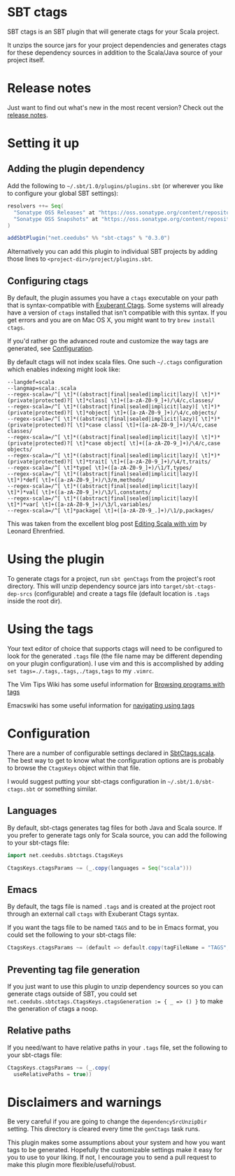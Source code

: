 # SBT ctags #

SBT ctags is an SBT plugin that will generate ctags for your Scala project.

It unzips the source jars for your project dependencies and generates ctags for these dependency sources in addition to the Scala/Java source of your project itself.

# Release notes #

Just want to find out what's new in the most recent version? Check out the [release notes](https://github.com/ceedubs/sbt-ctags/tree/master/release-notes).

# Setting it up #

## Adding the plugin dependency ##

Add the following to `~/.sbt/1.0/plugins/plugins.sbt` (or wherever you like to configure your global SBT settings):
```scala
resolvers ++= Seq(
  "Sonatype OSS Releases" at "https://oss.sonatype.org/content/repositories/releases/",
  "Sonatype OSS Snapshots" at "https://oss.sonatype.org/content/repositories/snapshots/"
)

addSbtPlugin("net.ceedubs" %% "sbt-ctags" % "0.3.0")
```

Alternatively you can add this plugin to individual SBT projects by adding those lines to `<project-dir>/project/plugins.sbt`.

## Configuring ctags ##

By default, the plugin assumes you have a `ctags` executable on your path that is syntax-compatible with [Exuberant Ctags](http://ctags.sourceforge.net/). Some systems will already have a version of `ctags` installed that isn't compatible with this syntax. If you get errors and you are on Mac OS X, you might want to try `brew install ctags`.

If you'd rather go the advanced route and customize the way tags are generated, see [Configuration](#configuration).

By default ctags will not index scala files.  One such `~/.ctags` configuration which enables indexing might look like:

```shell
--langdef=scala
--langmap=scala:.scala
--regex-scala=/^[ \t]*((abstract|final|sealed|implicit|lazy)[ \t]*)*(private|protected)?[ \t]*class[ \t]+([a-zA-Z0-9_]+)/\4/c,classes/
--regex-scala=/^[ \t]*((abstract|final|sealed|implicit|lazy)[ \t]*)*(private|protected)?[ \t]*object[ \t]+([a-zA-Z0-9_]+)/\4/c,objects/
--regex-scala=/^[ \t]*((abstract|final|sealed|implicit|lazy)[ \t]*)*(private|protected)?[ \t]*case class[ \t]+([a-zA-Z0-9_]+)/\4/c,case classes/
--regex-scala=/^[ \t]*((abstract|final|sealed|implicit|lazy)[ \t]*)*(private|protected)?[ \t]*case object[ \t]+([a-zA-Z0-9_]+)/\4/c,case objects/
--regex-scala=/^[ \t]*((abstract|final|sealed|implicit|lazy)[ \t]*)*(private|protected)?[ \t]*trait[ \t]+([a-zA-Z0-9_]+)/\4/t,traits/
--regex-scala=/^[ \t]*type[ \t]+([a-zA-Z0-9_]+)/\1/T,types/
--regex-scala=/^[ \t]*((abstract|final|sealed|implicit|lazy)[ \t]*)*def[ \t]+([a-zA-Z0-9_]+)/\3/m,methods/
--regex-scala=/^[ \t]*((abstract|final|sealed|implicit|lazy)[ \t]*)*val[ \t]+([a-zA-Z0-9_]+)/\3/l,constants/
--regex-scala=/^[ \t]*((abstract|final|sealed|implicit|lazy)[ \t]*)*var[ \t]+([a-zA-Z0-9_]+)/\3/l,variables/
--regex-scala=/^[ \t]*package[ \t]+([a-zA-Z0-9_.]+)/\1/p,packages/
```

This was taken from the excellent blog post [Editing Scala with vim](http://leonard.io/blog/2013/04/editing-scala-with-vim/) by Leonard Ehrenfried.

# Using the plugin #

To generate ctags for a project, run `sbt genCtags` from the project's root directory. This will unzip dependency source jars into `target/sbt-ctags-dep-srcs` (configurable) and create a tags file (default location is `.tags` inside the root dir).

# Using the tags #

Your text editor of choice that supports ctags will need to be configured to look for the generated `.tags` file (the file name may be different depending on your plugin configuration). I use vim and this is accomplished by adding `set tags=./.tags,.tags,./tags,tags` to my `.vimrc`.

The Vim Tips Wiki has some useful information for [Browsing programs with tags](http://vim.wikia.com/wiki/Browsing_programs_with_tags)

Emacswiki has some useful information for [navigating using tags](http://www.emacswiki.org/emacs/EmacsTags)

# Configuration #

There are a number of configurable settings declared in [SbtCtags.scala](https://github.com/ceedubs/sbt-ctags/blob/master/src/main/scala/net/ceedubs/sbtctags/SbtCtags.scala). The best way to get to know what the configuration options are is probably to browse the `CtagsKeys` object within that file.

I would suggest putting your sbt-ctags configuration in `~/.sbt/1.0/sbt-ctags.sbt` or something similar.

## Languages ##

By default, sbt-ctags generates tag files for both Java and Scala source. If you prefer to generate tags only for Scala source, you can add the following to your sbt-ctags file:

```scala
import net.ceedubs.sbtctags.CtagsKeys

CtagsKeys.ctagsParams ~= (_.copy(languages = Seq("scala")))
```

## Emacs ##

By default, the tags file is named `.tags` and is created at the project root through an external call `ctags` with Exuberant Ctags syntax.

If you want the tags file to be named `TAGS` and to be in Emacs format, you could set the following to your sbt-ctags file:

```scala
CtagsKeys.ctagsParams ~= (default => default.copy(tagFileName = "TAGS", extraArgs = "-e" +: default.extraArgs))
```

## Preventing tag file generation

If you just want to use this plugin to unzip dependency sources so you can generate ctags outside of SBT, you could set `net.ceedubs.sbtctags.CtagsKeys.ctagsGeneration := { _ => () }` to make the generation of ctags a noop.

## Relative paths

If you need/want to have relative paths in your `.tags` file, set the following to your sbt-ctags file:

```scala
CtagsKeys.ctagsParams ~= (_.copy(
  useRelativePaths = true))
```

# Disclaimers and warnings #
Be very careful if you are going to change the `dependencySrcUnzipDir` setting. This directory is cleared every time the `genCtags` task runs.

This plugin makes some assumptions about your system and how you want tags to be generated. Hopefully the customizable settings make it easy for you to use to your liking. If not, I encourage you to send a pull request to make this plugin more flexible/useful/robust.
